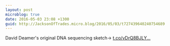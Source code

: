 ```yaml
---
layout: post
microblog: true
date: 2016-05-03 23:08 +1300
guid: http://JacksonOfTrades.micro.blog/2016/05/03/t727439640240754689.html
---
```

David Deamer's original DNA sequencing sketch→ [t.co/vDrQ8BJLY...](https://t.co/vDrQ8BJLY5)
